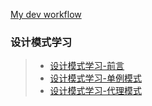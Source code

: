 
[My dev workflow][1]

### 设计模式学习

> * [设计模式学习-前言][2]
> * [设计模式学习-单例模式][3]
> * [设计模式学习-代理模式][3]




[1]: https://github.com/cderek/blog/issues/1
[2]: https://github.com/cderek/blog/issues/2
[3]: https://github.com/cderek/blog/issues/3
[4]: https://github.com/marsczen/blog/issues/4
